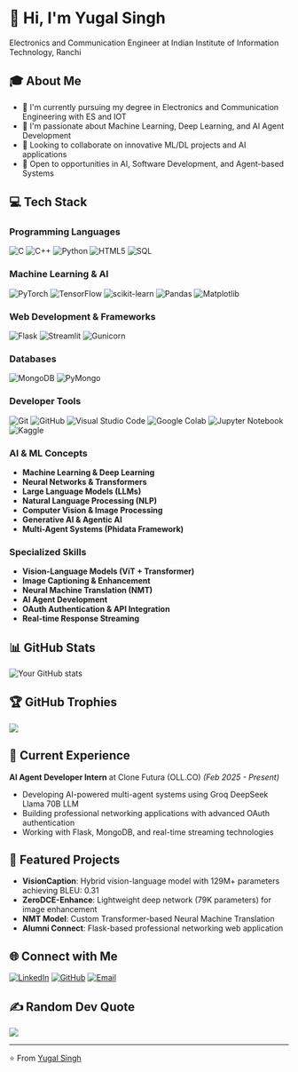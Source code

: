 # 👋 Hi, I'm Yugal Singh
Electronics and Communication Engineer at Indian Institute of Information Technology, Ranchi

## 🎓 About Me
- 🔭 I'm currently pursuing my degree in Electronics and Communication Engineering with ES and IOT
- 🌱 I'm passionate about Machine Learning, Deep Learning, and AI Agent Development
- 👯 Looking to collaborate on innovative ML/DL projects and AI applications
- 🤝 Open to opportunities in AI, Software Development, and Agent-based Systems

## 💻 Tech Stack

### Programming Languages
![C](https://img.shields.io/badge/c-%2300599C.svg?style=for-the-badge&logo=c&logoColor=white)
![C++](https://img.shields.io/badge/c++-%2300599C.svg?style=for-the-badge&logo=c%2B%2B&logoColor=white)
![Python](https://img.shields.io/badge/python-3670A8?style=for-the-badge&logo=python&logoColor=ffdd54)
![HTML5](https://img.shields.io/badge/html5-%23E34F26.svg?style=for-the-badge&logo=html5&logoColor=white)
![SQL](https://img.shields.io/badge/sql-%2307405e.svg?style=for-the-badge&logo=sqlite&logoColor=white)

### Machine Learning & AI
![PyTorch](https://img.shields.io/badge/PyTorch-%23EE4C2C.svg?style=for-the-badge&logo=PyTorch&logoColor=white)
![TensorFlow](https://img.shields.io/badge/TensorFlow-%23FF6F00.svg?style=for-the-badge&logo=TensorFlow&logoColor=white)
![scikit-learn](https://img.shields.io/badge/scikit--learn-%23F7931E.svg?style=for-the-badge&logo=scikit-learn&logoColor=white)
![Pandas](https://img.shields.io/badge/pandas-%23150458.svg?style=for-the-badge&logo=pandas&logoColor=white)
![Matplotlib](https://img.shields.io/badge/Matplotlib-%23ffffff.svg?style=for-the-badge&logo=Matplotlib&logoColor=black)

### Web Development & Frameworks
![Flask](https://img.shields.io/badge/flask-%23000.svg?style=for-the-badge&logo=flask&logoColor=white)
![Streamlit](https://img.shields.io/badge/Streamlit-%23FE4B4B.svg?style=for-the-badge&logo=streamlit&logoColor=white)
![Gunicorn](https://img.shields.io/badge/gunicorn-%298729.svg?style=for-the-badge&logo=gunicorn&logoColor=white)

### Databases
![MongoDB](https://img.shields.io/badge/MongoDB-%234ea94b.svg?style=for-the-badge&logo=mongodb&logoColor=white)
![PyMongo](https://img.shields.io/badge/PyMongo-%234ea94b.svg?style=for-the-badge&logo=mongodb&logoColor=white)

### Developer Tools
![Git](https://img.shields.io/badge/git-%23F05033.svg?style=for-the-badge&logo=git&logoColor=white)
![GitHub](https://img.shields.io/badge/github-%23121011.svg?style=for-the-badge&logo=github&logoColor=white)
![Visual Studio Code](https://img.shields.io/badge/Visual%20Studio%20Code-0078d7.svg?style=for-the-badge&logo=visual-studio-code&logoColor=white)
![Google Colab](https://img.shields.io/badge/Google%20Colab-F9AB00?style=for-the-badge&logo=googlecolab&color=525252)
![Jupyter Notebook](https://img.shields.io/badge/jupyter-%23FA0F00.svg?style=for-the-badge&logo=jupyter&logoColor=white)
![Kaggle](https://img.shields.io/badge/Kaggle-035a7d?style=for-the-badge&logo=kaggle&logoColor=white)

### AI & ML Concepts
- **Machine Learning & Deep Learning**
- **Neural Networks & Transformers**
- **Large Language Models (LLMs)**
- **Natural Language Processing (NLP)**
- **Computer Vision & Image Processing**
- **Generative AI & Agentic AI**
- **Multi-Agent Systems (Phidata Framework)**

### Specialized Skills
- **Vision-Language Models (ViT + Transformer)**
- **Image Captioning & Enhancement**
- **Neural Machine Translation (NMT)**
- **AI Agent Development**
- **OAuth Authentication & API Integration**
- **Real-time Response Streaming**

## 📊 GitHub Stats
![Your GitHub stats](https://github-readme-stats.vercel.app/api?username=YugalSingh624&show_icons=true&theme=radical)

## 🏆 GitHub Trophies
![](https://github-profile-trophy.vercel.app/?username=YugalSingh624&theme=radical&no-frame=false&no-bg=true&margin-w=4)

## 🚀 Current Experience
**AI Agent Developer Intern** at Clone Futura (OLL.CO) *(Feb 2025 - Present)*
- Developing AI-powered multi-agent systems using Groq DeepSeek Llama 70B LLM
- Building professional networking applications with advanced OAuth authentication
- Working with Flask, MongoDB, and real-time streaming technologies

## 📌 Featured Projects
- **VisionCaption**: Hybrid vision-language model with 129M+ parameters achieving BLEU: 0.31
- **ZeroDCE-Enhance**: Lightweight deep network (79K parameters) for image enhancement
- **NMT Model**: Custom Transformer-based Neural Machine Translation
- **Alumni Connect**: Flask-based professional networking web application


## 🌐 Connect with Me
[![LinkedIn](https://img.shields.io/badge/LinkedIn-%230077B5.svg?logo=linkedin&logoColor=white)](https://www.linkedin.com/in/yugal-singh-8ba739257/) 
[![GitHub](https://img.shields.io/badge/GitHub-%23121011.svg?logo=github&logoColor=white)](https://github.com/YugalSingh624)
[![Email](https://img.shields.io/badge/Email-D14836?style=for-the-badge&logo=gmail&logoColor=white)](mailto:yugal.2022ug4008@iiitranchi.ac.in)

## ✍️ Random Dev Quote
![](https://quotes-github-readme.vercel.app/api?type=horizontal&theme=radical)

---
⭐️ From [Yugal Singh](https://github.com/YugalSingh624)
